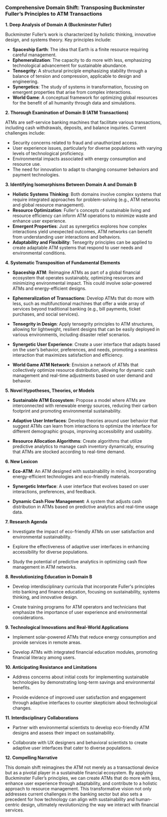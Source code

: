 ### Comprehensive Domain Shift: Transposing Buckminster Fuller’s Principles to ATM Transactions

**1. Deep Analysis of Domain A (Buckminster Fuller)**

Buckminster Fuller’s work is characterized by holistic thinking, innovative design, and systems theory. Key principles include:

- **Spaceship Earth**: The idea that Earth is a finite resource requiring careful management.
- **Ephemeralization**: The capacity to do more with less, emphasizing technological advancement for sustainable abundance.
- **Tensegrity**: A structural principle emphasizing stability through a balance of tension and compression, applicable to design and engineering.
- **Synergetics**: The study of systems in transformation, focusing on emergent properties that arise from complex interactions.
- **World Game**: A conceptual framework for optimizing global resources for the benefit of all humanity through data and simulations.

**2. Thorough Examination of Domain B (ATM Transactions)**

ATMs are self-service banking machines that facilitate various transactions, including cash withdrawals, deposits, and balance inquiries. Current challenges include:

- Security concerns related to fraud and unauthorized access.
- User experience issues, particularly for diverse populations with varying levels of technological proficiency.
- Environmental impacts associated with energy consumption and resource use.
- The need for innovation to adapt to changing consumer behaviors and payment technologies.

**3. Identifying Isomorphisms Between Domain A and Domain B**

- **Holistic Systems Thinking**: Both domains involve complex systems that require integrated approaches for problem-solving (e.g., ATM networks and global resource management).
- **Resource Optimization**: Fuller's concepts of sustainable living and resource efficiency can inform ATM operations to minimize waste and enhance user experience.
- **Emergent Properties**: Just as synergetics explores how complex interactions yield unexpected outcomes, ATM networks can benefit from understanding user interactions and behaviors.
- **Adaptability and Flexibility**: Tensegrity principles can be applied to create adaptable ATM systems that respond to user needs and environmental conditions.

**4. Systematic Transposition of Fundamental Elements**

- **Spaceship ATM**: Reimagine ATMs as part of a global financial ecosystem that operates sustainably, optimizing resources and minimizing environmental impact. This could involve solar-powered ATMs and energy-efficient designs.
  
- **Ephemeralization of Transactions**: Develop ATMs that do more with less, such as multifunctional machines that offer a wide array of services beyond traditional banking (e.g., bill payments, ticket purchases, and social services).

- **Tensegrity in Design**: Apply tensegrity principles to ATM structures, allowing for lightweight, resilient designs that can be easily deployed in various environments, including disaster relief scenarios.

- **Synergetic User Experience**: Create a user interface that adapts based on the user’s behavior, preferences, and needs, promoting a seamless interaction that maximizes satisfaction and efficiency.

- **World Game ATM Network**: Envision a network of ATMs that collectively optimize resource distribution, allowing for dynamic cash management and real-time adjustments based on user demand and behavior.

**5. Novel Hypotheses, Theories, or Models**

- **Sustainable ATM Ecosystem**: Propose a model where ATMs are interconnected with renewable energy sources, reducing their carbon footprint and promoting environmental sustainability.

- **Adaptive User Interfaces**: Develop theories around user behavior that suggest ATMs can learn from interactions to optimize the interface for different demographic groups, improving accessibility and usability.

- **Resource Allocation Algorithms**: Create algorithms that utilize predictive analytics to manage cash inventory dynamically, ensuring that ATMs are stocked according to real-time demand.

**6. New Lexicon**

- **Eco-ATM**: An ATM designed with sustainability in mind, incorporating energy-efficient technologies and eco-friendly materials.
  
- **Synergetic Interface**: A user interface that evolves based on user interactions, preferences, and feedback.

- **Dynamic Cash Flow Management**: A system that adjusts cash distribution in ATMs based on predictive analytics and real-time usage data.

**7. Research Agenda**

- Investigate the impact of eco-friendly ATMs on user satisfaction and environmental sustainability.
  
- Explore the effectiveness of adaptive user interfaces in enhancing accessibility for diverse populations.

- Study the potential of predictive analytics in optimizing cash flow management in ATM networks.

**8. Revolutionizing Education in Domain B**

- Develop interdisciplinary curricula that incorporate Fuller's principles into banking and finance education, focusing on sustainability, systems thinking, and innovative design.
  
- Create training programs for ATM operators and technicians that emphasize the importance of user experience and environmental considerations.

**9. Technological Innovations and Real-World Applications**

- Implement solar-powered ATMs that reduce energy consumption and provide services in remote areas.
  
- Develop ATMs with integrated financial education modules, promoting financial literacy among users.

**10. Anticipating Resistance and Limitations**

- Address concerns about initial costs for implementing sustainable technologies by demonstrating long-term savings and environmental benefits.

- Provide evidence of improved user satisfaction and engagement through adaptive interfaces to counter skepticism about technological changes.

**11. Interdisciplinary Collaborations**

- Partner with environmental scientists to develop eco-friendly ATM designs and assess their impact on sustainability.
  
- Collaborate with UX designers and behavioral scientists to create adaptive user interfaces that cater to diverse populations.

**12. Compelling Narrative**

This domain shift reimagines the ATM not merely as a transactional device but as a pivotal player in a sustainable financial ecosystem. By applying Buckminster Fuller’s principles, we can create ATMs that do more with less, enhance user experience through adaptability, and contribute to a holistic approach to resource management. This transformative vision not only addresses current challenges in the banking sector but also sets a precedent for how technology can align with sustainability and human-centric design, ultimately revolutionizing the way we interact with financial services.
